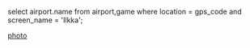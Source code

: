 select airport.name 
from airport,game 
where location = gps_code and screen_name = 'Ilkka';

[photo]()